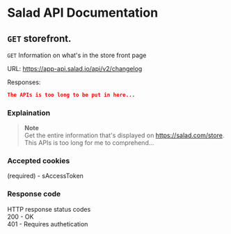 # Salad API Documentation

## `GET` storefront.
`GET` Information on what's in the store front page

URL: https://app-api.salad.io/api/v2/changelog

Responses:
```json
The APIs is too long to be put in here...
```

### Explaination
> **Note** <br>
> Get the entire information that's displayed on https://salad.com/store.
This APIs is too long for me to comprehend...

### Accepted cookies
(required) - sAccessToken

### Response code
HTTP response status codes <br>
200 - OK <br>
401 - Requires authetication